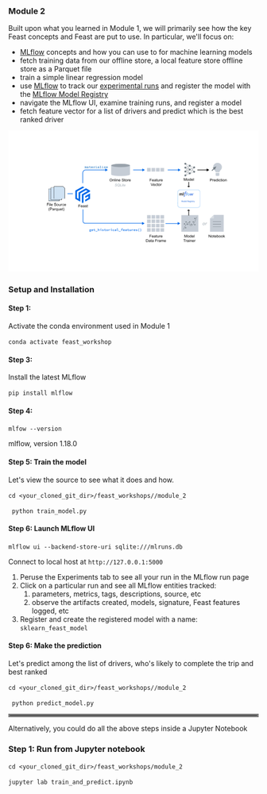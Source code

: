 ### Module 2
Built upon what you learned in Module 1, we will primarily see how the key Feast concepts and Feast are put to use.
In particular, we'll focus on:

 * [MLflow](https://mlflow.org/docs/latest/concepts.html) concepts and how you can use to for machine learning models
 * fetch training data from our offline store, a local feature store offline store as a Parquet file 
 * train a simple linear regression model
 * use [MLflow](https://mlflow.org/) to track our [experimental runs](https://mlflow.org/docs/latest/tracking.html) and register the model with the [MLflow Model Registry](https://mlflow.org/docs/latest/model-registry.html)
 * navigate the MLflow UI, examine training runs, and register a model
 * fetch feature vector for a list of drivers and predict which is the best ranked driver 

![](images/feast_mlflow.png)

### Setup and Installation

#### Step 1:
Activate the conda environment used in Module 1

``` conda activate feast_workshop ```
#### Step 3: 
Install the latest MLflow

``` pip install mlflow ```
#### Step 4:
``` mlfow --version ```

mlflow, version 1.18.0

#### Step 5: Train the model

Let's view the source to see what it does and how.

```cd <your_cloned_git_dir>/feast_workshops//module_2```

``` python train_model.py```

#### Step 6: Launch MLflow UI 

```mlflow ui --backend-store-uri sqlite:///mlruns.db```

Connect to local host at `http://127.0.0.1:5000`

 1. Peruse the Experiments tab to see all your run in the MLflow run page
 2. Click on a particular run and see all MLflow entities tracked:
    1. parameters, metrics, tags, descriptions, source, etc
    2. observe the artifacts created, models, signature, Feast features logged, etc
 3. Register and create the registered model with a name: `sklearn_feast_model`

#### Step 6: Make the prediction 

Let's predict among the list of drivers, who's likely to complete the trip and best ranked

```cd <your_cloned_git_dir>/feast_workshops//module_2```

``` python predict_model.py```

<hr style="border:3px solid gray"> </hr>

Alternatively, you could do all the above steps inside a Jupyter Notebook

### Step 1: Run from Jupyter notebook
```cd <your_cloned_git_dir>/feast_workshops/module_2```

```jupyter lab train_and_predict.ipynb```

